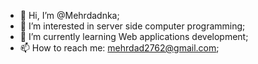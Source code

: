 - 👋 Hi, I’m @Mehrdadnka;
- 👀 I’m interested in server side computer programming;
- 🌱 I’m currently learning Web applications development;
- 📫 How to reach me:
     mehrdad2762@gmail.com;
    

<!---
Mehrdadnka/Mehrdadnka is a ✨ special ✨ repository because its `README.md` (this file) appears on your GitHub profile.
You can click the Preview link to take a look at your changes.
--->
